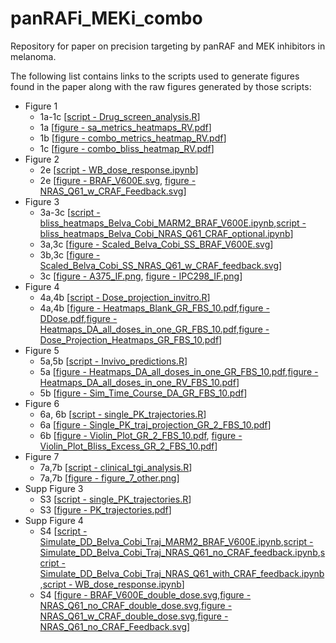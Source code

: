 # panRAFi_MEKi_combo

Repository for paper on precision targeting by panRAF and MEK inhibitors in melanoma.

The following list contains links to the scripts used to generate figures found in the paper along with the raw figures generated by those scripts:

* Figure 1
  *  1a-1c [[script - Drug_screen_analysis.R](scripts/Drug_screen_analysis.R)]
  *  1a [[figure - sa_metrics_heatmaps_RV.pdf](figures/Drug_screen/sa_metrics_heatmaps_RV.pdf)]
  *  1b [[figure - combo_metrics_heatmap_RV.pdf](figures/Drug_screen/combo_metrics_heatmap_RV.pdf)]
  *  1c [[figure - combo_bliss_heatmap_RV.pdf](figures/Drug_screen/combo_averaged_bliss_heatmap_GR.pdf)]
* Figure 2
  * 2e [[script - WB_dose_response.ipynb](scripts/model_simulation_and_plotting/WB_dose_response/WB_dose_response.ipynb)]
  * 2e [[figure - BRAF_V600E.svg](figures/Model_predicted_ss_dose_response_plots/BRAF_V600E.svg), [figure - NRAS_Q61_w_CRAF_Feedback.svg](figures/Model_predicted_ss_dose_response_plots/NRAS_Q61_w_CRAF_Feedback.svg)]
* Figure 3
  * 3a-3c [[script - bliss_heatmaps_Belva_Cobi_MARM2_BRAF_V600E.ipynb](scripts/model_simulation_and_plotting/Bliss_Heatmaps/bliss_heatmaps_Belva_Cobi_MARM2_BRAF_V600E.ipynb),[script - bliss_heatmaps_Belva_Cobi_NRAS_Q61_CRAF_optional.ipynb](scripts/model_simulation_and_plotting/Bliss_Heatmaps/bliss_heatmaps_Belva_Cobi_NRAS_Q61_CRAF_optional.ipynb)]
  * 3a,3c [[figure - Scaled_Belva_Cobi_SS_BRAF_V600E.svg](figures/Model_predicted_synergy/Scaled_Belva_Cobi_SS_BRAF_V600E.svg)]
  * 3b,3c [[figure - Scaled_Belva_Cobi_SS_NRAS_Q61_w_CRAF_feedback.svg](figures/Model_predicted_synergy/Scaled_Belva_Cobi_SS_NRAS_Q61_w_CRAF_feedback.svg)]
  * 3c [[figure - A375_IF.png](figures/Experimental_dose_response/A375_IF.png), [figure - IPC298_IF.png](figures/Experimental_dose_response/IPC298_IF.png)]
* Figure 4
  * 4a,4b [[script - Dose_projection_invitro.R](scripts/Dose_projection_invitro.R)]
  * 4a,4b [[figure - Heatmaps_Blank_GR_FBS_10.pdf](figures/Dose_projections/Heatmaps_Blank_GR_FBS_10.pdf),[figure - DDose.pdf](figures/Dose_projections/DDose.pdf),[figure - Heatmaps_DA_all_doses_in_one_GR_FBS_10.pdf](figures/Dose_projections/Heatmaps_DA_all_doses_in_one_GR_FBS_10.pdf),[figure - Dose_Projection_Heatmaps_GR_FBS_10.pdf](figures/Dose_projections/Dose_Projection_Heatmaps_GR_FBS_10.pdf)]
* Figure 5
  * 5a,5b [[script - Invivo_predictions.R](scripts/Invivo_predictions.R)]
  * 5a [[figure - Heatmaps_DA_all_doses_in_one_GR_FBS_10.pdf](figures/Invivo_predictions/Heatmaps_DA_all_doses_in_one_GR_FBS_10.pdf),[figure - Heatmaps_DA_all_doses_in_one_RV_FBS_10.pdf](figures/Invivo_predictions/Heatmaps_DA_all_doses_in_one_RV_FBS_10.pdf)]
  * 5b [[figure - Sim_Time_Course_DA_GR_FBS_10.pdf](figures/Invivo_predictions/Sim_Time_Course_DA_GR_FBS_10.pdf)]
* Figure 6
  * 6a, 6b [[script - single_PK_trajectories.R](scripts/single_PK_trajectories.R)]
  * 6a [[figure - Single_PK_traj_projection_GR_2_FBS_10.pdf](figures/PK_variability/Single_PK_traj_projection_GR_2_FBS_10.pdf)]
  * 6b [[figure - Violin_Plot_GR_2_FBS_10.pdf](figures/PK_variability/Violin_Plot_GR_2_FBS_10.pdf), [figure - Violin_Plot_Bliss_Excess_GR_2_FBS_10.pdf](figures/PK_variability/Violin_Plot_Bliss_Excess_GR_2_FBS_10.pdf)]
* Figure 7
  * 7a,7b [[script - clinical_tgi_analysis.R](scripts/clinical_tgi_analysis.R)]
  * 7a,7b [[figure - figure_7_other.png](figures/clinical_tgi/figure_7_other.png)]
* Supp Figure 3
  * S3 [[script - single_PK_trajectories.R](scripts/single_PK_trajectories.R)]
  * S3 [[figure - PK_trajectories.pdf](figures/PK_variability/PK_trajectories.pdf)]
* Supp Figure 4
  * S4 [[script - Simulate_DD_Belva_Cobi_Traj_MARM2_BRAF_V600E.ipynb](scripts/model_simulation_and_plotting/Time_Course_Response/Simulate_DD_Belva_Cobi_Traj_MARM2_BRAF_V600E.ipynb),[script - Simulate_DD_Belva_Cobi_Traj_NRAS_Q61_no_CRAF_feedback.ipynb](scripts/model_simulation_and_plotting/Time_Course_Response/Simulate_DD_Belva_Cobi_Traj_NRAS_Q61_no_CRAF_feedback.ipynb),[script - Simulate_DD_Belva_Cobi_Traj_NRAS_Q61_with_CRAF_feedback.ipynb](scripts/model_simulation_and_plotting/Time_Course_Response/Simulate_DD_Belva_Cobi_Traj_NRAS_Q61_with_CRAF_feedback.ipynb),[script - WB_dose_response.ipynb](scripts/model_simulation_and_plotting/WB_dose_response/WB_dose_response.ipynb)]
  * S4 [[figure - BRAF_V600E_double_dose.svg](figures/Model_predicted_temporal_response/BRAF_V600E/BRAF_V600E_double_dose.svg),[figure - NRAS_Q61_no_CRAF_double_dose.svg](figures/Model_predicted_temporal_response/NRAS_Q61/NRAS_Q61_no_CRAF_double_dose.svg),[figure - NRAS_Q61_w_CRAF_double_dose.svg](figures/Model_predicted_temporal_response/NRAS_Q61/NRAS_Q61_w_CRAF_double_dose.svg),[figure - NRAS_Q61_no_CRAF_Feedback.svg](figures/Model_predicted_ss_dose_response_plots/NRAS_Q61_no_CRAF_Feedback.svg)]  
